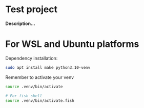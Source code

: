 # Test project

**Description...**

# For WSL and Ubuntu platforms

Dependency installation:
```bash
sudo apt install make python3.10-venv
```

Remember to activate your venv
```bash
source .venv/bin/activate

# For fish shell
source .venv/bin/activate.fish
```
